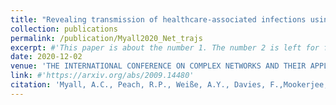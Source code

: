 ```yaml
---
title: "Revealing transmission of healthcare-associated infections using network-constrained patient trajectories"
collection: publications
permalink: /publication/Myall2020_Net_trajs
excerpt: #'This paper is about the number 1. The number 2 is left for future work.'
date: 2020-12-02
venue: 'THE INTERNATIONAL CONFERENCE ON COMPLEX NETWORKS AND THEIR APPLICATIONS'
link: #'https://arxiv.org/abs/2009.14480'
citation: 'Myall, A.C., Peach, R.P., Weiße, A.Y., Davies, F.,Mookerjee, S., Holmes, A. and Barahona, M., 2020. Revealing transmission of healthcare-associated infections using network-constrained patient trajectories.'
---
```


